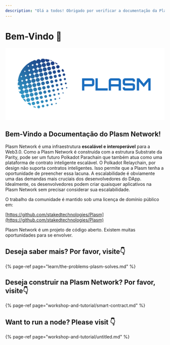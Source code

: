 ```yaml
---
description: "Olá a todos! Obrigado por verificar a documentação da Plasm Network \U0001F609"
---
```


# Bem-Vindo 💁

![](.gitbook/assets/sukurnshotto-2020-05-27-200702-1png%20%282%29.png)

## **Bem-Vindo a Documentação do Plasm Network!**

Plasm Network é uma infraestrutura **escalável e interoperável** para a Web3.0. Como a Plasm Network é construída com a estrutura Substrate da Parity, pode ser um futuro Polkadot Parachain que também atua como uma plataforma de contrato inteligente escalável. O Polkadot Relaychain, por design não suporta contratos inteligentes. Isso permite que a Plasm tenha a oportunidade de preencher essa lacuna. A escalabilidade é obviamente uma das demandas mais cruciais dos desenvolvedores do DApp. Idealmente, os desenvolvedores podem criar quaisquer aplicativos na Plasm Network sem precisar considerar sua escalabilidade.  


O trabalho da comunidade é mantido sob uma licença de domínio público em:

[https://github.com/stakedtechnologies/Plasm](https://github.com/stakedtechnologies/Plasm)

Plasm Network é um projeto de código aberto. Existem muitas oportunidades para se envolver.  


## **Deseja saber mais? Por favor, visite👇**

{% page-ref page="learn/the-problems-plasm-solves.md" %}

## **Deseja construir na Plasm Network? Por favor, visite👇**

{% page-ref page="workshop-and-tutorial/smart-contract.md" %}

## Want to run a node? Please visit 👇

{% page-ref page="workshop-and-tutorial/untitled.md" %}



